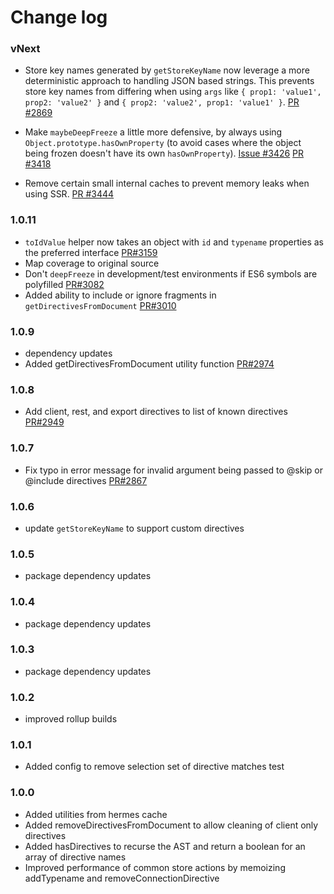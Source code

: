 # Change log

### vNext
- Store key names generated by `getStoreKeyName` now leverage a more
  deterministic approach to handling JSON based strings. This prevents store
  key names from differing when using `args` like
  `{ prop1: 'value1', prop2: 'value2' }` and
  `{ prop2: 'value2', prop1: 'value1' }`.
  [PR #2869](https://github.com/apollographql/apollo-client/pull/2869)

- Make `maybeDeepFreeze` a little more defensive, by always using `Object.prototype.hasOwnProperty` (to avoid cases where the object being frozen doesn't have its own `hasOwnProperty`).
  [Issue #3426](https://github.com/apollographql/apollo-client/issues/3426)
  [PR #3418](https://github.com/apollographql/apollo-client/pull/3418)

- Remove certain small internal caches to prevent memory leaks when using SSR.
  [PR #3444](https://github.com/apollographql/apollo-client/pull/3444)

### 1.0.11
- `toIdValue` helper now takes an object with `id` and `typename` properties as the preferred interface [PR#3159](https://github.com/apollographql/apollo-client/pull/3159)
- Map coverage to original source
- Don't `deepFreeze` in development/test environments if ES6 symbols are polyfilled [PR#3082](https://github.com/apollographql/apollo-client/pull/3082)
- Added ability to include or ignore fragments in `getDirectivesFromDocument` [PR#3010](https://github.com/apollographql/apollo-client/pull/3010)

### 1.0.9
- dependency updates
- Added getDirectivesFromDocument utility function
[PR#2974](https://github.com/apollographql/apollo-client/pull/2974)

### 1.0.8
- Add client, rest, and export directives to list of known directives [PR#2949](https://github.com/apollographql/apollo-client/pull/2949)

### 1.0.7
- Fix typo in error message for invalid argument being passed to @skip or @include directives [PR#2867](https://github.com/apollographql/apollo-client/pull/2867)

### 1.0.6
- update `getStoreKeyName` to support custom directives

### 1.0.5
- package dependency updates

### 1.0.4
- package dependency updates

### 1.0.3
- package dependency updates

### 1.0.2
- improved rollup builds

### 1.0.1
- Added config to remove selection set of directive matches test

### 1.0.0
- Added utilities from hermes cache
- Added removeDirectivesFromDocument to allow cleaning of client only directives
- Added hasDirectives to recurse the AST and return a boolean for an array of directive names
- Improved performance of common store actions by memoizing addTypename and removeConnectionDirective
